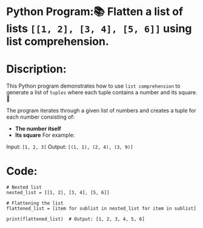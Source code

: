 # Python Program:📚 Flatten a list of lists `[[1, 2], [3, 4], [5, 6]]` using list comprehension.

# Discription:
This Python program demonstrates how to use `list comprehension` to generate a list of `tuples` where each tuple contains a number and its square. 🌟

The program iterates through a given list of numbers and creates a tuple for each number consisting of:

- **The number itself**
- **Its square**
For example:

Input: `[1, 2, 3]`
Output: `[(1, 1), (2, 4), (3, 9)]`

# Code:
```
# Nested list
nested_list = [[1, 2], [3, 4], [5, 6]]

# Flattening the list
flattened_list = [item for sublist in nested_list for item in sublist]

print(flattened_list)  # Output: [1, 2, 3, 4, 5, 6]

